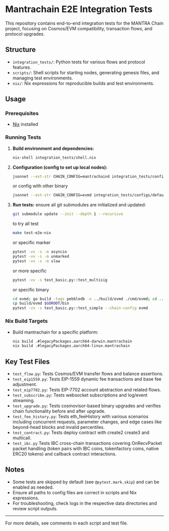 # Mantrachain E2E Integration Tests

This repository contains end-to-end integration tests for the MANTRA Chain project, focusing on Cosmos/EVM compatibility, transaction flows, and protocol upgrades.

## Structure

- `integration_tests/`: Python tests for various flows and protocol features.
- `scripts/`: Shell scripts for starting nodes, generating genesis files, and managing test environments.
- `nix/`: Nix expressions for reproducible builds and test environments.

## Usage

### Prerequisites

- [Nix](https://nixos.org/download.html) installed

### Running Tests

1. **Build environment and dependencies:**
   ```sh
   nix-shell integration_tests/shell.nix 
   ```

2. **Configuration (config to set up local nodes):**
   ```sh
   jsonnet --ext-str CHAIN_CONFIG=mantrachaind integration_tests/configs/default.jsonnet | jq
   ```
   or config with other binary 
   ```sh
   jsonnet --ext-str CHAIN_CONFIG=evmd integration_tests/configs/default.jsonnet | jq
   ```

3. **Run tests:**
   ensure all git submodules are initialized and updated:
   ```sh
   git submodule update --init --depth 1 --recursive
   ```
   to try all test
   ```sh
   make test-e2e-nix
   ```
   or specific marker
   ```sh
   pytest -vv -s -m asyncio
   pytest -vv -s -m unmarked
   pytest -vv -s -m slow
   ```
   or more specific
   ```sh
   pytest -vv -s test_basic.py::test_multisig
   ```
   or specific binary
   ```sh
   cd evmd; go build -tags pebbledb -o ../build/evmd ./cmd/evmd; cd ..
   cp build/evmd $GOROOT/bin
   pytest -vv -s test_basic.py::test_simple --chain-config evmd
   ```

### Nix Build Targets

- Build mantrachain for a specific platform:
  ```sh
  nix build .#legacyPackages.aarch64-darwin.mantrachain
  nix build .#legacyPackages.aarch64-linux.mantrachain
  ```

## Key Test Files

- `test_flow.py`: Tests Cosmos/EVM transfer flows and balance assertions.
- `test_eip1559.py`: Tests EIP-1559 dynamic fee transactions and base fee adjustment.
- `test_eip7702.py`: Tests EIP-7702 account abstraction and related flows.
- `test_subscribe.py`: Tests websocket subscriptions and log/event streaming.
- `test_upgrade.py`: Tests cosmovisor-based binary upgrades and verifies chain functionality before and after upgrade.
- `test_fee_history.py`: Tests eth_feeHistory with various scenarios including concurrent requests, parameter changes, and edge cases like beyond-head blocks and invalid percentiles.
- `test_contract.py`: Tests deploy contract with create2 create3 and multicall.
- `test_ibc.py` Tests IBC cross-chain transactions covering OnRecvPacket packet handling (token pairs with IBC coins, tokenfactory coins, native ERC20 tokens) and callback contract interactions.

## Notes

- Some tests are skipped by default (see `@pytest.mark.skip`) and can be enabled as needed.
- Ensure all paths to config files are correct in scripts and Nix expressions.
- For troubleshooting, check logs in the respective data directories and review script outputs.

---

For more details, see comments in each script and test file.